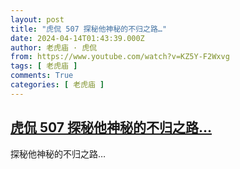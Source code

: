 ```yaml
---
layout: post
title: "虎侃 507 探秘他神秘的不归之路…"
date: 2024-04-14T01:43:39.000Z
author: 老虎庙 · 虎侃
from: https://www.youtube.com/watch?v=KZ5Y-F2Wxvg
tags: [ 老虎庙 ]
comments: True
categories: [ 老虎庙 ]
---
```

<!--1713059019000-->
[虎侃 507 探秘他神秘的不归之路…](https://www.youtube.com/watch?v=KZ5Y-F2Wxvg)
------

<div>
探秘他神秘的不归之路…
</div>
